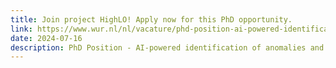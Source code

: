 ```yaml
---
title: Join project HighLO! Apply now for this PhD opportunity.
link: https://www.wur.nl/nl/vacature/phd-position-ai-powered-identification-of-anomalies-and-manipulation-in-electricity-markets.htm
date: 2024-07-16
description: PhD Position - AI-powered identification of anomalies and manipulation in electricity markets
---
```

